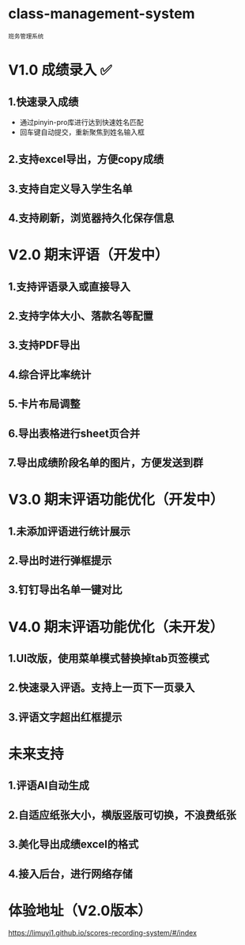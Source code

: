 # class-management-system

`班务管理系统`

# V1.0 成绩录入 ✅
## 1.快速录入成绩
- 通过pinyin-pro库进行达到快速姓名匹配
- 回车键自动提交，重新聚焦到姓名输入框
## 2.支持excel导出，方便copy成绩
## 3.支持自定义导入学生名单
## 4.支持刷新，浏览器持久化保存信息

# V2.0 期末评语（开发中）
## 1.支持评语录入或直接导入
## 2.支持字体大小、落款名等配置
## 3.支持PDF导出
## 4.综合评比率统计
## 5.卡片布局调整
## 6.导出表格进行sheet页合并
## 7.导出成绩阶段名单的图片，方便发送到群

# V3.0 期末评语功能优化（开发中）
## 1.未添加评语进行统计展示
## 2.导出时进行弹框提示
## 3.钉钉导出名单一键对比

# V4.0 期末评语功能优化（未开发）
## 1.UI改版，使用菜单模式替换掉tab页签模式
## 2.快速录入评语。支持上一页下一页录入
## 3.评语文字超出红框提示

# 未来支持
## 1.评语AI自动生成
## 2.自适应纸张大小，横版竖版可切换，不浪费纸张
## 3.美化导出成绩excel的格式
## 4.接入后台，进行网络存储

# 体验地址（V2.0版本）
https://limuyi1.github.io/scores-recording-system/#/index
